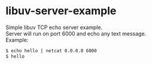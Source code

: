 # libuv-server-example
Simple libuv TCP echo server example.  
Server will run on port 6000 and echo any text message.  
Example:
```bash
$ echo hello | netcat 0.0.0.0 6000
$ hello
```
